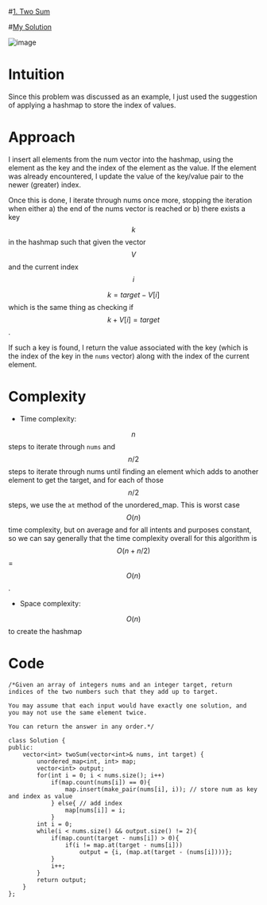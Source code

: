 #[1. Two Sum](https://leetcode.com/problems/two-sum/description/)

#[My Solution](https://leetcode.com/problems/two-sum/solutions/2999288/c-solution/)

![image](https://user-images.githubusercontent.com/76566137/210616043-0003e212-a179-444d-9c98-f4a88df7cb05.png)

# Intuition
Since this problem was discussed as an example, I just used the suggestion of applying a hashmap to store the index of values.

# Approach
<!-- Describe your approach to solving the problem. -->
I insert all elements from the num vector into the hashmap, using the element as the key and the index of the element as the value. If the element was already encountered, I update the value of the key/value pair to the newer (greater) index. 

Once this is done, I iterate through nums once more, stopping the iteration when either 
a) the end of the nums vector is reached or
b) there exists a key $$k$$ in the hashmap such that given the vector $$V$$ and the current index $$i$$

$$k = target - V[i]$$
which is the same thing as checking if 
$$k + V[i] = target $$. 

If such a key is found, I return the value associated with the key (which is the index of the key in the `nums` vector) along with the index of the current element.
# Complexity
- Time complexity:
<!-- Add your time complexity here, e.g. $$O(n)$$ -->
$$n$$ steps to iterate through `nums` and $$n/2$$ steps to iterate through nums until finding an element which adds to another element to get the target, and for each of those $$n/2$$ steps, we use the `at` method of the unordered_map. This is worst case $$O(n)$$ time complexity, but on average and for all intents and purposes constant, so we can say generally that the time complexity overall for this algorithm is $$O(n + n/2)$$ = $$O(n)$$.

- Space complexity:
<!-- Add your space complexity here, e.g. $$O(n)$$ -->
$$O(n)$$ to create the hashmap

# Code
```
/*Given an array of integers nums and an integer target, return indices of the two numbers such that they add up to target.

You may assume that each input would have exactly one solution, and you may not use the same element twice.

You can return the answer in any order.*/

class Solution {
public:
    vector<int> twoSum(vector<int>& nums, int target) {
        unordered_map<int, int> map;
        vector<int> output;
        for(int i = 0; i < nums.size(); i++)
            if(map.count(nums[i]) == 0){
                map.insert(make_pair(nums[i], i)); // store num as key and index as value
            } else{ // add index
                map[nums[i]] = i;
            }
        int i = 0;
        while(i < nums.size() && output.size() != 2){
            if(map.count(target - nums[i]) > 0){
                if(i != map.at(target - nums[i]))
                    output = {i, (map.at(target - (nums[i])))};
            }
            i++;
        }
        return output;
    }
};
```
